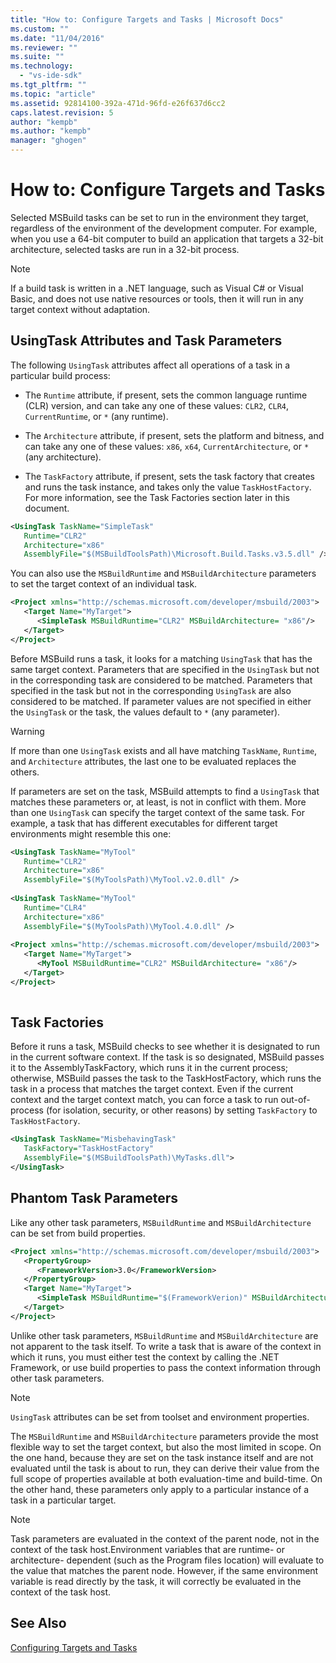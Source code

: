 ```yaml
---
title: "How to: Configure Targets and Tasks | Microsoft Docs"
ms.custom: ""
ms.date: "11/04/2016"
ms.reviewer: ""
ms.suite: ""
ms.technology: 
  - "vs-ide-sdk"
ms.tgt_pltfrm: ""
ms.topic: "article"
ms.assetid: 92814100-392a-471d-96fd-e26f637d6cc2
caps.latest.revision: 5
author: "kempb"
ms.author: "kempb"
manager: "ghogen"
---
```

# How to: Configure Targets and Tasks
Selected MSBuild tasks can be set to run in the environment they target, regardless of the environment of the development computer. For example, when you use a 64-bit computer to build an application that targets a 32-bit architecture, selected tasks are run in a 32-bit process.  
  
> [!NOTE]
>  If a build task is written in a .NET language, such as Visual C# or Visual Basic, and does not use native resources or tools, then it will run in any target context without adaptation.  
  
## UsingTask Attributes and Task Parameters  
 The following `UsingTask` attributes affect all operations of a task in a particular build process:  
  
-   The `Runtime` attribute, if present, sets the common language runtime (CLR) version, and can take any one of these values: `CLR2`, `CLR4`, `CurrentRuntime`, or `*` (any runtime).  
  
-   The `Architecture` attribute, if present, sets the platform and bitness, and can take any one of these values: `x86`, `x64`, `CurrentArchitecture`, or `*` (any architecture).  
  
-   The `TaskFactory` attribute, if present, sets the task factory that creates and runs the task instance, and takes only the value `TaskHostFactory`. For more information, see the Task Factories section later in this document.  
  
```xml  
<UsingTask TaskName="SimpleTask"   
   Runtime="CLR2"  
   Architecture="x86"  
   AssemblyFile="$(MSBuildToolsPath)\Microsoft.Build.Tasks.v3.5.dll" />  
```  
  
 You can also use the `MSBuildRuntime` and `MSBuildArchitecture` parameters to set the target context of an individual task.  
  
```xml  
<Project xmlns="http://schemas.microsoft.com/developer/msbuild/2003">  
   <Target Name="MyTarget">  
      <SimpleTask MSBuildRuntime="CLR2" MSBuildArchitecture= "x86"/>  
   </Target>  
</Project>  
```  
  
 Before MSBuild runs a task, it looks for a matching `UsingTask` that has the same target context.  Parameters that are specified in the `UsingTask` but not in the corresponding task are considered to be matched.  Parameters that specified in the task but not in the corresponding `UsingTask` are also considered to be matched. If parameter values are not specified in either the `UsingTask` or the task, the values default to `*` (any parameter).  
  
> [!WARNING]
>  If more than one `UsingTask` exists and all have matching `TaskName`, `Runtime`, and `Architecture` attributes, the last one to be evaluated replaces the others.  
  
 If parameters are set on the task, MSBuild attempts to find a `UsingTask` that matches these parameters or, at least, is not in conflict with them.  More than one `UsingTask` can specify the target context of the same task.  For example, a task that has different executables for different target environments might resemble this one:  
  
```xml  
<UsingTask TaskName="MyTool"   
   Runtime="CLR2"  
   Architecture="x86"  
   AssemblyFile="$(MyToolsPath)\MyTool.v2.0.dll" />  
  
<UsingTask TaskName="MyTool"   
   Runtime="CLR4"  
   Architecture="x86"  
   AssemblyFile="$(MyToolsPath)\MyTool.4.0.dll" />  
  
<Project xmlns="http://schemas.microsoft.com/developer/msbuild/2003">  
   <Target Name="MyTarget">  
      <MyTool MSBuildRuntime="CLR2" MSBuildArchitecture= "x86"/>  
   </Target>  
</Project>  
  
```  
  
## Task Factories  
 Before it runs a task, MSBuild checks to see whether it is designated to run in the current software context.  If the task is so designated, MSBuild passes it to the AssemblyTaskFactory, which runs it in the current process; otherwise, MSBuild passes the task to the TaskHostFactory, which runs the task in a process that matches the target context. Even if the current context and the target context match, you can force a task to run out-of-process (for isolation, security, or other reasons) by setting `TaskFactory` to `TaskHostFactory`.  
  
```xml  
<UsingTask TaskName="MisbehavingTask"   
   TaskFactory="TaskHostFactory"  
   AssemblyFile="$(MSBuildToolsPath)\MyTasks.dll">  
</UsingTask>  
```  
  
## Phantom Task Parameters  
 Like any other task parameters, `MSBuildRuntime` and `MSBuildArchitecture` can be set from build properties.  
  
```xml  
<Project xmlns="http://schemas.microsoft.com/developer/msbuild/2003">  
   <PropertyGroup>  
      <FrameworkVersion>3.0</FrameworkVersion>  
   </PropertyGroup>  
   <Target Name="MyTarget">  
      <SimpleTask MSBuildRuntime="$(FrameworkVerion)" MSBuildArchitecture= "x86"/>  
   </Target>  
</Project>  
```  
  
 Unlike other task parameters, `MSBuildRuntime` and `MSBuildArchitecture` are not apparent to the task itself.  To write a task that is aware of the context in which it runs, you must either test the context by calling the .NET Framework, or use build properties to pass the context information through other task parameters.  
  
> [!NOTE]
>  `UsingTask` attributes can be set from toolset and environment properties.  
  
 The `MSBuildRuntime` and `MSBuildArchitecture` parameters provide the most flexible way to set the target context, but also the most limited in scope.  On the one hand, because they are set on the task instance itself and are not evaluated until the task is about to run, they can derive their value from the full scope of properties available at both evaluation-time and build-time.  On the other hand, these parameters only apply to a particular instance of a task in a particular target.  
  
> [!NOTE]
>  Task parameters are evaluated in the context of the parent node, not in the context of the task host.Environment variables that are runtime- or architecture- dependent (such as the Program files location) will evaluate to the value that matches the parent node.  However, if the same environment variable is read directly by the task, it will correctly be evaluated in the context of the task host.  
  
## See Also  
 [Configuring Targets and Tasks](../msbuild/configuring-targets-and-tasks.md)
